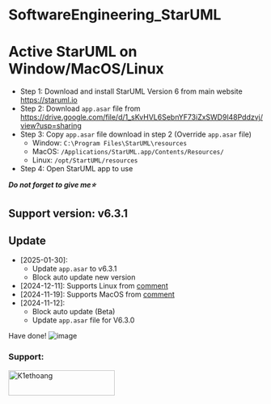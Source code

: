 # SoftwareEngineering_StarUML
# Active StarUML on Window/MacOS/Linux

- Step 1: Download and install StarUML Version 6 from main website https://staruml.io
- Step 2: Download `app.asar` file from https://drive.google.com/file/d/1_sKvHVL6SebnYF73iZxSWD9l48Pddzvj/view?usp=sharing
- Step 3: Copy `app.asar` file download in step 2 (Override `app.asar` file)
	- Window: `C:\Program Files\StarUML\resources` 
	- MacOS: `/Applications/StarUML.app/Contents/Resources/`
	- Linux: `/opt/StartUML/resources`
- Step 4: Open StarUML app to use
 
_**Do not forget to give me⭐**_

## Support version: v6.3.1

## Update
- [2025-01-30]: 
	- Update `app.asar` to v6.3.1
	- Block auto update new version
- [2024-12-11]: Supports Linux from [comment](https://gist.github.com/K1ethoang/83267585235bbb6a55e5479ae969d7a3?permalink_comment_id=5297424#gistcomment-5297424)
- [2024-11-19]: Supports MacOS from [comment](https://gist.github.com/K1ethoang/83267585235bbb6a55e5479ae969d7a3?permalink_comment_id=5290405#gistcomment-5290405)
- [2024-11-12]: 
	- Block auto update (Beta)
	- Update `app.asar` file for V6.3.0

Have done!
![image](https://gist.github.com/assets/88199151/62c0e030-491e-418d-9fc9-54c04c3640cc)


<h3 align="left">Support:</h3>
<p><a href="https://www.buymeacoffee.com/K1ethoang"> <img align="left" src="https://cdn.buymeacoffee.com/buttons/v2/default-yellow.png" height="50" width="210" alt="K1ethoang" /></a></p><b
